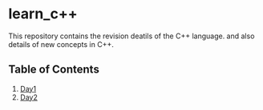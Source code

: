 # learn_c++

This repository contains the revision deatils of the C++ language. and also details of new concepts in C++.

## Table of Contents
 1. [Day1](https://github.com/Prajwalgn-07/learn_C_plus_plus/tree/day1)
 2. [Day2](https://github.com/Prajwalgn-07/learn_C_plus_plus/tree/day2)